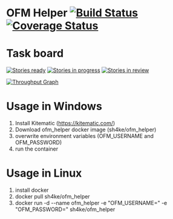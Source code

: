 
# OFM Helper [![Build Status](https://travis-ci.org/Sh4kE/ofm_helper.svg?branch=master)](https://travis-ci.org/Sh4kE/ofm_helper) [![Coverage Status](https://coveralls.io/repos/github/Sh4kE/ofm_helper/badge.svg?branch=master)](https://coveralls.io/github/Sh4kE/ofm_helper?branch=master)

# Task board

[![Stories ready](https://badge.waffle.io/Sh4kE/ofm_helper.png?label=ready&title=Ready)](http://waffle.io/Autostew/autostew)
[![Stories in progress](https://badge.waffle.io/Sh4kE/ofm_helper.png?label=in%20progress&title=In%20progress)](http://waffle.io/Autostew/autostew)
[![Stories in review](https://badge.waffle.io/Sh4kE/ofm_helper.png?label=in%20review&title=In%20review)](http://waffle.io/Autostew/autostew)

[![Throughput Graph](https://graphs.waffle.io/Sh4kE/ofm_helper/throughput.svg)](https://waffle.io/Sh4kE/ofm_helper/metrics/throughput)



# Usage in Windows

1. Install Kitematic (https://kitematic.com/)
2. Download ofm_helper docker image (sh4ke/ofm_helper)
3. overwrite environment variables (OFM_USERNAME and OFM_PASSWORD)
4. run the container

# Usage in Linux

1. install docker
2. docker pull sh4ke/ofm_helper
3. docker run -d --name ofm_helper -e "OFM_USERNAME=<your ofm username>" -e "OFM_PASSWORD=<your ofm password>" sh4ke/ofm_helper